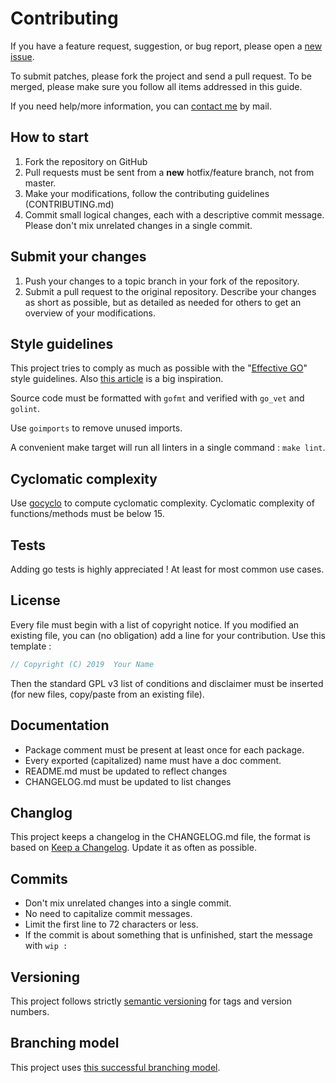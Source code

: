 # Contributing

If you have a feature request, suggestion, or bug report, please open a [new issue](https://github.com/adrienaury/owl/issues/new).

To submit patches, please fork the project and send a pull request. To be merged, please make sure you follow all items addressed in this guide.

If you need help/more information, you can [contact me](mailto:adrien.aury@gmail.com) by mail.

## How to start

1. Fork the repository on GitHub
2. Pull requests must be sent from a **new** hotfix/feature branch, not from master.
3. Make your modifications, follow the contributing guidelines (CONTRIBUTING.md)
4. Commit small logical changes, each with a descriptive commit message. Please don't mix unrelated changes in a single commit.

## Submit your changes

1. Push your changes to a topic branch in your fork of the repository.
2. Submit a pull request to the original repository. Describe your changes as short as possible, but as detailed as needed for others to get an overview of your modifications.

## Style guidelines

This project tries to comply as much as possible with the "[Effective GO](https://golang.org/doc/effective_go.html)" style guidelines. Also [this article](https://dave.cheney.net/practical-go/presentations/qcon-china.html#_consider_fewer_larger_packages) is a big inspiration.

Source code must be formatted with `gofmt` and verified with `go_vet` and `golint`.

Use `goimports` to remove unused imports.

A convenient make target will run all linters in a single command : `make lint`.

## Cyclomatic complexity

Use [gocyclo](https://github.com/fzipp/gocyclo) to compute cyclomatic complexity. Cyclomatic complexity of functions/methods must be below 15.

## Tests

Adding go tests is highly appreciated ! At least for most common use cases.

## License

Every file must begin with a list of copyright notice. If you modified an existing file, you can (no obligation) add a line for your contribution. Use this template :

```go
// Copyright (C) 2019  Your Name
```

Then the standard GPL v3 list of conditions and disclaimer must be inserted (for new files, copy/paste from an existing file).

## Documentation

- Package comment must be present at least once for each package.
- Every exported (capitalized) name must have a doc comment.
- README.md must be updated to reflect changes
- CHANGELOG.md must be updated to list changes

## Changlog

This project keeps a changelog in the CHANGELOG.md file, the format is based on [Keep a Changelog](https://keepachangelog.com/en/1.0.0/). Update it as often as possible.

## Commits

- Don't mix unrelated changes into a single commit.
- No need to capitalize commit messages.
- Limit the first line to 72 characters or less.
- If the commit is about something that is unfinished, start the message with `wip :`

## Versioning

This project follows strictly [semantic versioning](https://semver.org/) for tags and version numbers.

## Branching model

This project uses [this successful branching model](https://nvie.com/posts/a-successful-git-branching-model/).
